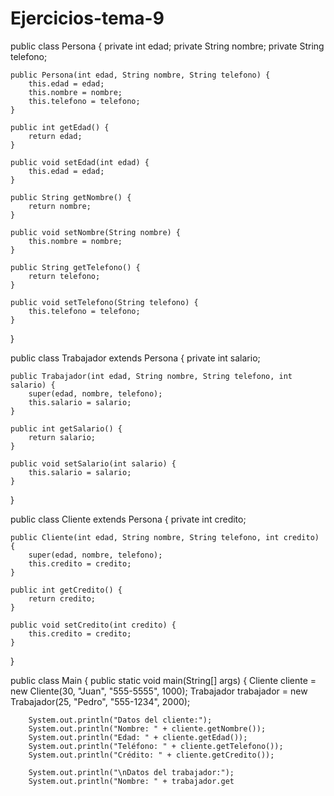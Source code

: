 # Ejercicios-tema-9

public class Persona {
    private int edad;
    private String nombre;
    private String telefono;

    public Persona(int edad, String nombre, String telefono) {
        this.edad = edad;
        this.nombre = nombre;
        this.telefono = telefono;
    }

    public int getEdad() {
        return edad;
    }

    public void setEdad(int edad) {
        this.edad = edad;
    }

    public String getNombre() {
        return nombre;
    }

    public void setNombre(String nombre) {
        this.nombre = nombre;
    }

    public String getTelefono() {
        return telefono;
    }

    public void setTelefono(String telefono) {
        this.telefono = telefono;
    }
}

public class Trabajador extends Persona {
    private int salario;

    public Trabajador(int edad, String nombre, String telefono, int salario) {
        super(edad, nombre, telefono);
        this.salario = salario;
    }

    public int getSalario() {
        return salario;
    }

    public void setSalario(int salario) {
        this.salario = salario;
    }
}

public class Cliente extends Persona {
    private int credito;

    public Cliente(int edad, String nombre, String telefono, int credito) {
        super(edad, nombre, telefono);
        this.credito = credito;
    }

    public int getCredito() {
        return credito;
    }

    public void setCredito(int credito) {
        this.credito = credito;
    }
}

public class Main {
    public static void main(String[] args) {
        Cliente cliente = new Cliente(30, "Juan", "555-5555", 1000);
        Trabajador trabajador = new Trabajador(25, "Pedro", "555-1234", 2000);
        
        System.out.println("Datos del cliente:");
        System.out.println("Nombre: " + cliente.getNombre());
        System.out.println("Edad: " + cliente.getEdad());
        System.out.println("Teléfono: " + cliente.getTelefono());
        System.out.println("Crédito: " + cliente.getCredito());
        
        System.out.println("\nDatos del trabajador:");
        System.out.println("Nombre: " + trabajador.get

